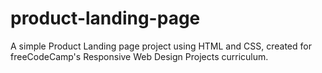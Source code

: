 # product-landing-page
A simple Product Landing page project using HTML and CSS, created for freeCodeCamp's Responsive Web Design Projects curriculum.
